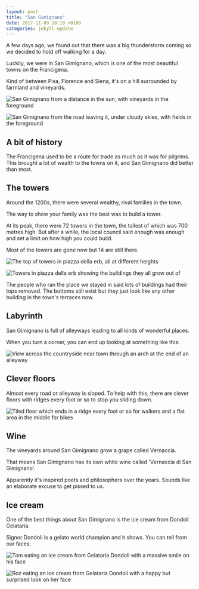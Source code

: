 ```yaml
---
layout: post
title: "San Gimignano"
date: 2017-11-09 18:10 +0100
categories: jekyll update
---
```


A few days ago, we found out that there was a big thunderstorm coming so we decided to hold off walking for a day.

Luckily, we were in San Gimignano, which is one of the most beautiful towns on the Francigena.

Kind of between Pisa, Florence and Siena, it's on a hill surrounded by farmland and vineyards.

![San Gimignano from a distance in the sun, with vineyards in the foreground](https://github.com/tombye/trexit/raw/gh-pages/assets/images/san-gimignano-from-afar-sunny.jpg)

![San Gimignano from the road leaving it, under cloudy skies, with fields in the foreground](https://github.com/tombye/trexit/raw/gh-pages/assets/images/san-gimignano-from-afar-cloudy.jpg)

## A bit of history

The Francigena used to be a route for trade as much as it was for pilgrims. This brought a lot of wealth to the towns on it, and San Gimignano did better than most.

## The towers

Around the 1200s, there were several wealthy, rival families in the town.

The way to show your family was the best was to build a tower. 

At its peak, there were 72 towers in the town, the tallest of which was 700 metres high. But after a while, the local council said enough was enough and set a limit on how high you could build.

Most of the towers are gone now but 14 are still there.

![The top of towers in piazza della erb, all at different heights](https://github.com/tombye/trexit/raw/gh-pages/assets/images/san-gimignano-top-of-towers.jpg)

![Towers in piazza della erb showing the buildings they all grow out of](https://github.com/tombye/trexit/raw/gh-pages/assets/images/san-gimignano-bottom-of-towers.jpg)

The people who ran the place we stayed in said lots of buildings had their tops removed. The bottoms still exist but they just look like any other building in the town's terraces now.

## Labyrinth

San Gimignano is full of alleyways leading to all kinds of wonderful places.

When you turn a corner, you can end up looking at something like this:

![View across the countryside near town through an arch at the end of an alleyway](https://github.com/tombye/trexit/raw/gh-pages/assets/images/end-of-alleyway-with-view-san-gimignano.jpg)

## Clever floors

Almost every road or alleyway is sloped. To help with this, there are clever floors with ridges every foot or so to stop you sliding down.

![Tiled floor which ends in a ridge every foot or so for walkers and a flat area in the middle for bikes](https://github.com/tombye/trexit/raw/gh-pages/assets/images/san-gimignano-alleyway-with-ridged-floor.jpg)

## Wine

The vineyards around San Gimignano grow a grape called Vernaccia.

That means San Gimignano has its own white wine called 'Vernaccia di San Gimignano'.

Apparently it's inspired poets and philosophers over the years. Sounds like an elaborate excuse to get pissed to us.

## Ice cream

One of the best things about San Gimignano is the ice cream from Dondoli Gelataria.

Signor Dondoli is a gelato world champion and it shows. You can tell from our faces:

![Tom eating an ice cream from Gelataria Dondoli with a massive smile on his face](https://github.com/tombye/trexit/raw/gh-pages/assets/images/tom-eating-ice-cream-happily.jpg)

![Roz eating an ice cream from Gelataria Dondoli with a happy but surprised look on her face](https://github.com/tombye/trexit/raw/gh-pages/assets/images/roz-eating-dondoli-ice-cream.jpg)
